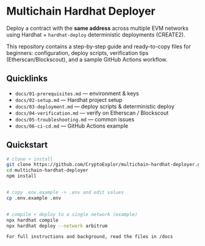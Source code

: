 # Multichain Hardhat Deployer


Deploy a contract with the **same address** across multiple EVM networks using Hardhat + `hardhat-deploy` deterministic deployments (CREATE2).


This repository contains a step-by-step guide and ready-to-copy files for beginners: configuration, deploy scripts, verification tips (Etherscan/Blockscout), and a sample GitHub Actions workflow.



## Quicklinks
- `docs/01-prerequisites.md` — environment & keys
- `docs/02-setup.md` — Hardhat project setup
- `docs/03-deployment.md` — deploy scripts & deterministic deploy
- `docs/04-verification.md` — verify on Etherscan / Blockscout
- `docs/05-troubleshooting.md` — common issues
- `docs/06-ci-cd.md` — GitHub Actions example


## Quickstart


```bash
# clone + install
git clone https://github.com/CryptoExplor/multichain-hardhat-deployer.git
cd multichain-hardhat-deployer
npm install


# copy .env.example -> .env and edit values
cp .env.example .env


# compile + deploy to a single network (example)
npx hardhat compile
npx hardhat deploy --network arbitrum

For full instructions and background, read the files in /docs
